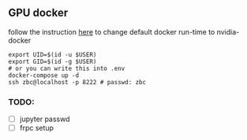## GPU docker

follow the instruction [here](https://github.com/nvidia/nvidia-container-runtime#daemon-configuration-file) to change default docker run-time to nvidia-docker

```shell
export UID=$(id -u $USER)
export GID=$(id -g $USER)
# or you can write this into .env
docker-compose up -d
ssh zbc@localhost -p 8222 # passwd: zbc
```

### TODO:

- [ ] jupyter passwd
- [ ] frpc setup

